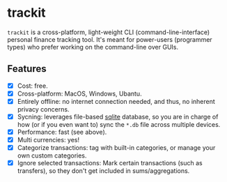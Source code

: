 # trackit
`trackit` is a cross-platform, light-weight CLI (command-line-interface) personal finance tracking tool. It's
meant for power-users (programmer types) who prefer working on the command-line over GUIs.

## Features
- [x] Cost: free.
- [x] Cross-platform: MacOS, Windows, Ubantu.
- [x] Entirely offline: no internet connection needed, and thus, no inherent privacy concerns.
- [x] Sycning: leverages file-based [sqlite](https://sqlite.org/) database, so you are in charge of how
   (or if you even want to) sync the `*.db` file across multiple devices.
- [x] Performance: fast (see above).
- [x] Multi currencies: yes!
- [x] Categorize transactions: tag with built-in categories, or manage your own custom categories.
- [x] Ignore selected transactions: Mark certain transactions (such as transfers), so they don't get included in
      sums/aggregations.

